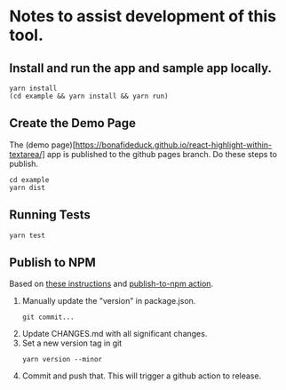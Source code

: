 # Notes to assist development of this tool.

## Install and run the app and sample app locally.

```
yarn install
(cd example && yarn install && yarn run)
```

## Create the Demo Page

The (demo page)[https://bonafideduck.github.io/react-highlight-within-textarea/]
app is published to the github pages branch. Do these steps to publish.

```
cd example
yarn dist
```

## Running Tests

`yarn test`

## Publish to NPM

Based on [these instructions](https://www.twilio.com/blog/release-custom-react-component-hook-effect-npm-package)
and [publish-to-npm action](https://github.com/marketplace/actions/publish-to-npm).

1. Manually update the "version" in package.json.
    ```
    git commit...
    ```
2. Update CHANGES.md with all significant changes.
3. Set a new version tag in git
    ```
    yarn version --minor
    ```
4. Commit and push that.  This will trigger a github action to release.
